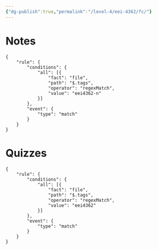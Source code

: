 ```yaml
---
{"dg-publish":true,"permalink":"/level-4/eei-4362/fc/"}
---
```



# Notes

```aosr-deck-config
{
	"rule": {
		"conditions": {
			"all": [{
				"fact": "file",
				"path": "$.tags",
				"operator": "regexMatch",
				"value": "eei4362-n"
			}]
		},
		"event": {
			"type": "match"
		}
	}
}
```

# Quizzes
```aosr-deck-config
{
	"rule": {
		"conditions": {
			"all": [{
				"fact": "file",
				"path": "$.tags",
				"operator": "regexMatch",
				"value": "eei4362"
			}]
		},
		"event": {
			"type": "match"
		}
	}
}
```
